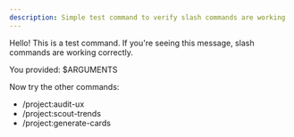 ```yaml
---
description: Simple test command to verify slash commands are working
---
```


Hello! This is a test command. If you're seeing this message, slash commands are working correctly.

You provided: $ARGUMENTS

Now try the other commands:
- /project:audit-ux
- /project:scout-trends
- /project:generate-cards
